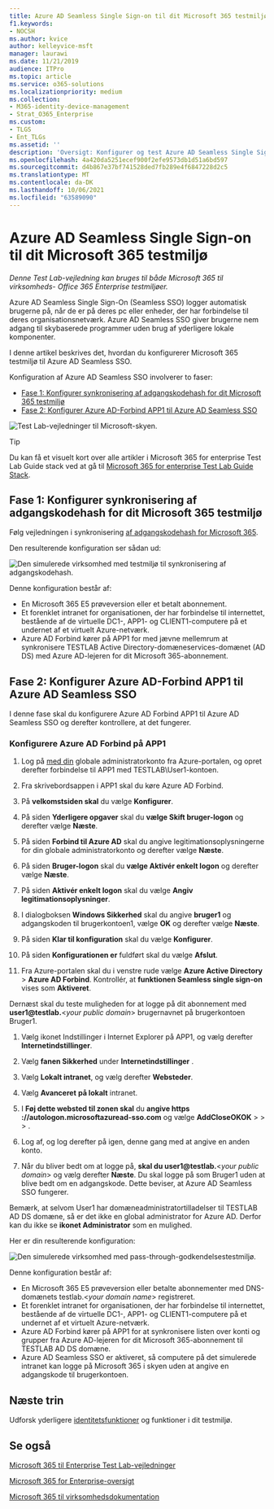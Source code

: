 ```yaml
---
title: Azure AD Seamless Single Sign-on til dit Microsoft 365 testmiljø
f1.keywords:
- NOCSH
ms.author: kvice
author: kelleyvice-msft
manager: laurawi
ms.date: 11/21/2019
audience: ITPro
ms.topic: article
ms.service: o365-solutions
ms.localizationpriority: medium
ms.collection:
- M365-identity-device-management
- Strat_O365_Enterprise
ms.custom:
- TLGS
- Ent_TLGs
ms.assetid: ''
description: 'Oversigt: Konfigurer og test Azure AD Seamless Single Sign-on for dit Microsoft 365 testmiljø.'
ms.openlocfilehash: 4a420da5251ecef900f2efe9573db1d51a6bd597
ms.sourcegitcommit: d4b867e37bf741528ded7fb289e4f6847228d2c5
ms.translationtype: MT
ms.contentlocale: da-DK
ms.lasthandoff: 10/06/2021
ms.locfileid: "63589090"
---
```

# <a name="azure-ad-seamless-single-sign-on-for-your-microsoft-365-test-environment"></a>Azure AD Seamless Single Sign-on til dit Microsoft 365 testmiljø

*Denne Test Lab-vejledning kan bruges til både Microsoft 365 til virksomheds- Office 365 Enterprise testmiljøer.*

Azure AD Seamless Single Sign-On (Seamless SSO) logger automatisk brugerne på, når de er på deres pc eller enheder, der har forbindelse til deres organisationsnetværk. Azure AD Seamless SSO giver brugerne nem adgang til skybaserede programmer uden brug af yderligere lokale komponenter.

I denne artikel beskrives det, hvordan du konfigurerer Microsoft 365 testmiljø til Azure AD Seamless SSO.

Konfiguration af Azure AD Seamless SSO involverer to faser:
- [Fase 1: Konfigurer synkronisering af adgangskodehash for dit Microsoft 365 testmiljø](#phase-1-configure-password-hash-synchronization-for-your-microsoft-365-test-environment)
- [Fase 2: Konfigurer Azure AD-Forbind APP1 til Azure AD Seamless SSO](#phase-2-configure-azure-ad-connect-on-app1-for-azure-ad-seamless-sso)
   
![Test Lab-vejledninger til Microsoft-skyen.](../media/m365-enterprise-test-lab-guides/cloud-tlg-icon.png) 
    
> [!TIP]
> Du kan få et visuelt kort over alle artikler i Microsoft 365 for enterprise Test Lab Guide stack ved at gå til [Microsoft 365 for enterprise Test Lab Guide Stack](../downloads/Microsoft365EnterpriseTLGStack.pdf).
  
## <a name="phase-1-configure-password-hash-synchronization-for-your-microsoft-365-test-environment"></a>Fase 1: Konfigurer synkronisering af adgangskodehash for dit Microsoft 365 testmiljø

Følg vejledningen i synkronisering [af adgangskodehash for Microsoft 365](password-hash-sync-m365-ent-test-environment.md). 

Den resulterende konfiguration ser sådan ud:
  
![Den simulerede virksomhed med testmiljø til synkronisering af adgangskodehash.](../media/pass-through-auth-m365-ent-test-environment/Phase1.png)
  
Denne konfiguration består af:
  
- En Microsoft 365 E5 prøveversion eller et betalt abonnement.
- Et forenklet intranet for organisationen, der har forbindelse til internettet, bestående af de virtuelle DC1-, APP1- og CLIENT1-computere på et undernet af et virtuelt Azure-netværk.
- Azure AD Forbind kører på APP1 for med jævne mellemrum at synkronisere TESTLAB Active Directory-domæneservices-domænet (AD DS) med Azure AD-lejeren for dit Microsoft 365-abonnement.

## <a name="phase-2-configure-azure-ad-connect-on-app1-for-azure-ad-seamless-sso"></a>Fase 2: Konfigurer Azure AD-Forbind APP1 til Azure AD Seamless SSO

I denne fase skal du konfigurere Azure AD Forbind APP1 til Azure AD Seamless SSO og derefter kontrollere, at det fungerer.

### <a name="configure-azure-ad-connect-on-app1"></a>Konfigurere Azure AD Forbind på APP1

1. Log på [med din](https://portal.azure.com) globale administratorkonto fra Azure-portalen, og opret derefter forbindelse til APP1 med TESTLAB\User1-kontoen.

2. Fra skrivebordsappen i APP1 skal du køre Azure AD Forbind.

3. På **velkomstsiden skal** du vælge **Konfigurer**.

4. På siden **Yderligere opgaver** skal du **vælge Skift bruger-logon** og derefter vælge **Næste**.

5. På siden **Forbind til Azure AD** skal du angive legitimationsoplysningerne for din globale administratorkonto og derefter vælge **Næste**.

6. På siden **Bruger-logon** skal du **vælge Aktivér enkelt logon** og derefter vælge **Næste**.

7. På siden **Aktivér enkelt logon** skal du vælge **Angiv legitimationsoplysninger**.

8. I dialogboksen **Windows Sikkerhed** skal du angive **bruger1** og adgangskoden til brugerkontoen1, vælge **OK** og derefter vælge **Næste**.

9. På siden **Klar til konfiguration** skal du vælge **Konfigurer**.

10. På siden **Konfigurationen er** fuldført skal du vælge **Afslut**.

11. Fra Azure-portalen skal du i venstre rude vælge **Azure Active Directory** >  **Azure AD Forbind**. Kontrollér, at **funktionen Seamless single sign-on** vises som **Aktiveret**.

Dernæst skal du teste muligheden for at logge på dit abonnement med <strong>user1@testlab.</strong>\<*your public domain*> brugernavnet på brugerkontoen Bruger1.

1. Vælg ikonet Indstillinger i Internet Explorer på APP1, og vælg derefter **Internetindstillinger**.
 
2. Vælg **fanen Sikkerhed** under **Internetindstillinger** .

3. Vælg **Lokalt intranet**, og vælg derefter **Websteder**.

4. Vælg **Avanceret** **på lokalt** intranet.

5. I **Føj dette websted til zonen skal** du **angive https <span>://</span>autologon.microsoftazuread-sso.com** og vælge **AddCloseOKOK** >  >  > .

6. Log af, og log derefter på igen, denne gang med at angive en anden konto.

7. Når du bliver bedt om at logge på, <strong>skal du user1@testlab.</strong>\<*your public domain*> og vælg derefter **Næste**. Du skal logge på som Bruger1 uden at blive bedt om en adgangskode. Dette beviser, at Azure AD Seamless SSO fungerer.

Bemærk, at selvom User1 har domæneadministratortilladelser til TESTLAB AD DS domæne, så er det ikke en global administrator for Azure AD. Derfor kan du ikke se **ikonet Administrator** som en mulighed.

Her er din resulterende konfiguration:

![Den simulerede virksomhed med pass-through-godkendelsestestmiljø.](../media/pass-through-auth-m365-ent-test-environment/Phase1.png)

Denne konfiguration består af:

- En Microsoft 365 E5 prøveversion eller betalte abonnementer med DNS-domænets testlab.\<*your domain name*> registreret.
- Et forenklet intranet for organisationen, der har forbindelse til internettet, bestående af de virtuelle DC1-, APP1- og CLIENT1-computere på et undernet af et virtuelt Azure-netværk.
- Azure AD Forbind kører på APP1 for at synkronisere listen over konti og grupper fra Azure AD-lejeren for dit Microsoft 365-abonnement til TESTLAB AD DS domæne.
- Azure AD Seamless SSO er aktiveret, så computere på det simulerede intranet kan logge på Microsoft 365 i skyen uden at angive en adgangskode til brugerkontoen.

## <a name="next-step"></a>Næste trin

Udforsk yderligere [identitetsfunktioner](m365-enterprise-test-lab-guides.md#identity) og funktioner i dit testmiljø.

## <a name="see-also"></a>Se også

[Microsoft 365 til Enterprise Test Lab-vejledninger](m365-enterprise-test-lab-guides.md)

[Microsoft 365 for Enterprise-oversigt](microsoft-365-overview.md)

[Microsoft 365 til virksomhedsdokumentation](/microsoft-365-enterprise/)